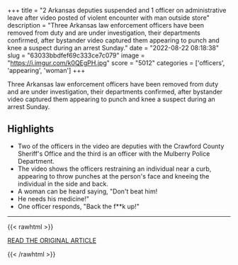 +++
title = "2 Arkansas deputies suspended and 1 officer on administrative leave after video posted of violent encounter with man outside store"
description = "Three Arkansas law enforcement officers have been removed from duty and are under investigation, their departments confirmed, after bystander video captured them appearing to punch and knee a suspect during an arrest Sunday."
date = "2022-08-22 08:18:38"
slug = "63033bbdfef69c333ce7c079"
image = "https://i.imgur.com/k0QEgPH.jpg"
score = "5012"
categories = ['officers', 'appearing', 'woman']
+++

Three Arkansas law enforcement officers have been removed from duty and are under investigation, their departments confirmed, after bystander video captured them appearing to punch and knee a suspect during an arrest Sunday.

## Highlights

- Two of the officers in the video are deputies with the Crawford County Sheriff's Office and the third is an officer with the Mulberry Police Department.
- The video shows the officers restraining an individual near a curb, appearing to throw punches at the person's face and kneeing the individual in the side and back.
- A woman can be heard saying, "Don't beat him!
- He needs his medicine!"
- One officer responds, "Back the f**k up!"

---

{{< rawhtml >}}
  <p class="article-category">
    <a target="_blank" href="https://www.cnn.com/2022/08/21/us/arkansas-officer-punching-video-suspensions/index.html">READ THE ORIGINAL ARTICLE</a>
  </p>
{{< /rawhtml >}}
